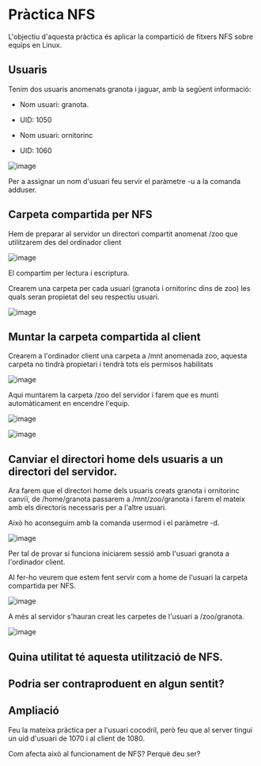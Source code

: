 # Pràctica NFS

L'objectiu d'aquesta pràctica és aplicar la compartició de fitxers NFS sobre equips en Linux.

## Usuaris

Tenim dos usuaris anomenats granota i jaguar, amb la següent informació:

- Nom usuari: granota.
- UID: 1050

- Nom usuari: ornitorinc
- UID: 1060

![image](https://github.com/user-attachments/assets/4649c55a-d21f-48f7-a106-fafb130d6d14)

Per a assignar un nom d'usuari feu servir el paràmetre -u a la comanda adduser.

## Carpeta compartida per NFS

Hem de preparar al servidor un directori compartit anomenat /zoo que utilitzarem des del ordinador client

![image](https://github.com/user-attachments/assets/e4d0661d-80ea-4ebb-924b-5aa7d08762ec)

El compartim per lectura i escriptura.

Crearem una carpeta per cada usuari (granota i ornitorinc dins de zoo) les quals seran propietat del seu respectiu usuari.

![image](https://github.com/user-attachments/assets/0cef9ed2-a46c-4998-9358-286cc9740c85)

## Muntar la carpeta compartida al client

Crearem a l'ordinador client una carpeta a /mnt anomenada zoo, aquesta carpeta no tindrà propietari i tendrà tots els permisos habilitats

![image](https://github.com/user-attachments/assets/2835fd14-748a-41bb-877c-4313bb4eb883)

Aqui muntarem la carpeta /zoo del servidor i farem que es munti automàticament en encendre l'equip.

![image](https://github.com/user-attachments/assets/e59d5915-3df8-4864-b670-39b64b6aeaee)

![image](https://github.com/user-attachments/assets/46ce8992-93b8-4f3c-94ac-3b037aaf4b1e)

## Canviar el directori home dels usuaris a un directori del servidor.

Ara farem que el directori home dels usuaris creats granota i ornitorinc canviï, de /home/granota passarem a /mnt/zoo/granota i farem el mateix amb els directoris necessaris per a l'altre usuari.

Això ho aconseguim amb la comanda usermod i el paràmetre -d.

![image](https://github.com/user-attachments/assets/2798d3c7-95f1-4925-b3a2-105d0d5421b1)

Per tal de provar si funciona iniciarem sessió amb l'usuari granota a l'ordinador client.

Al fer-ho veurem que estem fent servir com a home de l'usuari la carpeta compartida per NFS.

![image](https://github.com/user-attachments/assets/63dec708-decb-41e7-b2ac-78deeaaeca96)

A més al servidor s'hauran creat les carpetes de l'usuari a /zoo/granota.

![image](https://github.com/user-attachments/assets/75912690-e3c9-41d7-9fbf-e49706822f24)

## Quina utilitat té aquesta utilització de NFS.
## Podria ser contraproduent en algun sentit?

## Ampliació

Feu la mateixa pràctica per a l'usuari cocodril, però feu que al server tingui un uid d'usuari de 1070 i al client de 1080.

Com afecta això al funcionament de NFS? Perquè deu ser?
